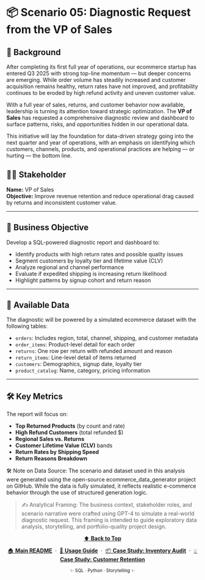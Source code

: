 
# 📦 Scenario 05: Diagnostic Request from the VP of Sales

## 🧭 Background

After completing its first full year of operations, our ecommerce startup has entered Q3 2025 with strong top-line momentum — but deeper concerns are emerging. While order volume has steadily increased and customer acquisition remains healthy, return rates have not improved, and profitability continues to be eroded by high refund activity and uneven customer value.  

With a full year of sales, returns, and customer behavior now available, leadership is turning its attention toward strategic optimization. The **VP of Sales** has requested a comprehensive diagnostic review and dashboard to surface patterns, risks, and opportunities hidden in our operational data.

This initiative will lay the foundation for data-driven strategy going into the next quarter and year of operations, with an emphasis on identifying which customers, channels, products, and operational practices are helping — or hurting — the bottom line.

## 🧑‍💼 Stakeholder

**Name:** VP of Sales  
**Objective:** Improve revenue retention and reduce operational drag caused by returns and inconsistent customer value.

---

## 🎯 Business Objective

Develop a SQL-powered diagnostic report and dashboard to:

- Identify products with high return rates and possible quality issues
- Segment customers by loyalty tier and lifetime value (CLV)
- Analyze regional and channel performance
- Evaluate if expedited shipping is increasing return likelihood
- Highlight patterns by signup cohort and return reason

---

## 🧩 Available Data

The diagnostic will be powered by a simulated ecommerce dataset with the following tables:

- `orders`: Includes region, total, channel, shipping, and customer metadata
- `order_items`: Product-level detail for each order
- `returns`: One row per return with refunded amount and reason
- `return_items`: Line-level detail of items returned
- `customers`: Demographics, signup date, loyalty tier
- `product_catalog`: Name, category, pricing information

---

## 🛠️ Key Metrics

The report will focus on:

- **Top Returned Products** (by count and rate)
- **High Refund Customers** (total refunded $)
- **Regional Sales vs. Returns**
- **Customer Lifetime Value (CLV)** bands
- **Return Rates by Shipping Speed**
- **Return Reasons Breakdown**

🛠 Note on Data Source:
The scenario and dataset used in this analysis were generated using the open-source ecommerce_data_generator project on GitHub. While the data is fully simulated, it reflects realistic e-commerce behavior through the use of structured generation logic.

>✍️ Analytical Framing:
The business context, stakeholder roles, and scenario narrative were crafted using GPT-4 to simulate a real-world diagnostic request. This framing is intended to guide exploratory data analysis, storytelling, and portfolio-quality project design.

<div align="center">
  <a href="../README.md">
    ⬆️ <b>Back to Top</b>
  </a>
</div>

<p align="center">
  <a href="../README.md">🏠 <b>Main README</b></a>
  &nbsp;·&nbsp;
  <a href="../USAGE.md">📖 <b>Usage Guide</b></a>
  &nbsp;·&nbsp;
  <a href="../story_01_inventory_audit/story_01_portfolio_readme.md">📦 <b>Case Study: Inventory Audit</b></a>
  &nbsp;·&nbsp;
  <a href="./story_02_portfolio_readme.md">💡 <b>Case Study: Customer Retention</b></a>
</p>

<p align="center">
  <sub>✨ SQL · Python · Storytelling ✨</sub>
</p>